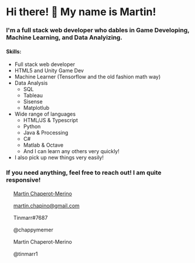 # Hi there! 👋 My name is Martin!

### I'm a full stack web developer who dables in Game Developing, Machine Learning, and Data Analyizing.

#### Skills:
* Full stack web developer
* HTML5 and Unity Game Dev
* Machine Learner (Tensorflow and the old fashion math way)
* Data Analysis
  * SQL
  * Tableau
  * Sisense
  * Matplotlub
* Wide range of languages
  * HTML/JS & Typescript
  * Python
  * Java & Processing
  * C#
  * Matlab & Octave
  * And I can learn any others very quickly!
* I also pick up new things very easily!

### If you need anything, feel free to reach out! I am quite responsive!

<img src="https://www.freeiconspng.com/thumbs/linkedin-logo-png/linkedin-logo-3.png" width="16"> <a href="https://www.linkedin.com/in/martinchaperot/">Martin Chaperot-Merino</a>

<img src="https://image.flaticon.com/icons/png/512/281/281769.png" width="16" /> <a href="mailto:martin.chapino@gmail.com">martin.chapino@gmail.com</a>

<img src="https://www.freepnglogos.com/uploads/discord-logo-png/concours-discord-cartes-voeux-fortnite-france-6.png" width="16" /> Tinmarr#7687

<img src="https://www.designbust.com/download/625/png/instagram_logo_transparent256.png" width="16" /> @chappymemer

<img src="https://facebookbrand.com/wp-content/uploads/2019/04/f_logo_RGB-Hex-Blue_512.png?w=512&h=512" width="16" /> Martin Chaperot-Merino

<img src="http://assets.stickpng.com/images/580b57fcd9996e24bc43c53e.png" width="16" /> @tinmarr1
